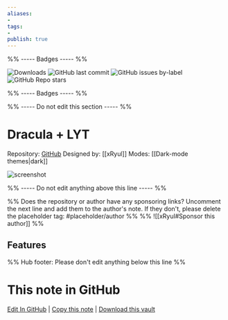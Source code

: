 ```yaml
---
aliases:
- 
tags: 
- 
publish: true
---
```


%% ----- Badges ----- %%

![Downloads](https://img.shields.io/badge/downloads-746-573E7A?style=for-the-badge&logo=)
![GitHub last commit](https://img.shields.io/github/last-commit/xRyul/ObsidianMD_Dracula_x_LYT?color=573E7A&label=last%20update&logo=github&style=for-the-badge)
![GitHub issues by-label](https://img.shields.io/github/issues/xRyul/ObsidianMD_Dracula_x_LYT/help%20wanted?color=573E7A&logo=github&style=for-the-badge) 
![GitHub Repo stars](https://img.shields.io/github/stars/xRyul/ObsidianMD_Dracula_x_LYT?color=573E7A&logo=github&style=for-the-badge)

%% ----- Badges ----- %%

%% ----- Do not edit this section ----- %%

# Dracula + LYT

Repository: [GitHub](https://github.com/xRyul/ObsidianMD_Dracula_x_LYT)
Designed by: [[xRyul]]
Modes: [[Dark-mode themes|dark]]



![screenshot](https://github.com/xRyul/ObsidianMD_Dracula_x_LYT/raw/main/Overview.jpg)

%% ----- Do not edit anything above this line ----- %% 

%% Does the repository or author have any sponsoring links? Uncomment the next line and add them to the author's note. If they don't, please delete the placeholder tag: #placeholder/author %%
%% ![[xRyul#Sponsor this author]] %%


## Features



%% Hub footer: Please don't edit anything below this line %%

# This note in GitHub

<span class="git-footer">[Edit In GitHub](https://github.dev/obsidian-community/obsidian-hub/blob/main/02%20-%20Community%20Expansions/02.05%20All%20Community%20Expansions/Themes/Dracula%20%2B%20LYT.md "git-hub-edit-note") | [Copy this note](https://raw.githubusercontent.com/obsidian-community/obsidian-hub/main/02%20-%20Community%20Expansions/02.05%20All%20Community%20Expansions/Themes/Dracula%20%2B%20LYT.md "git-hub-copy-note") | [Download this vault](https://github.com/obsidian-community/obsidian-hub/archive/refs/heads/main.zip "git-hub-download-vault") </span>
